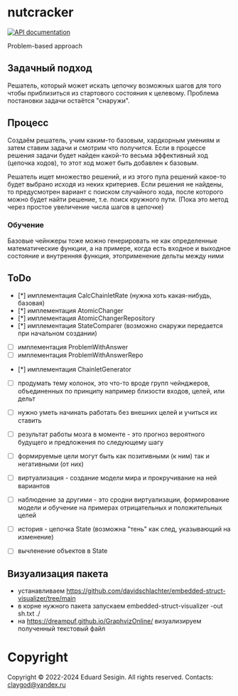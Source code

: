 # nutcracker

[![API documentation](https://godoc.org/github.com/claygod/nutcracker?status.svg)](https://godoc.org/github.com/claygod/nutcracker)

Problem-based approach

## Задачный подход

Решатель, который может искать цепочку возможных шагов для того чтобы приблизиться из стартового состояния к целевому.
Проблема постановки задачи остаётся "снаружи".

## Процесс

Создаём решатель, учим каким-то базовым, хардкорным умениям и затем ставим задачи и смотрим что получится. 
Если в процессе решения задачи будет найден какой-то весьма эффективный ход (цепочка ходов), то этот ход может быть добавлен к базовым.

Решатель ищет множество решений, и из этого пула решений какое-то будет выбрано исходя из неких критериев.
Если решения не найдены, то предусмотрен вариант с поиском случайного хода, после которого можно будет найти решение, т.е. поиск кружного пути.
(Пока это метод через простое увеличение числа шагов в цепочке)

### Обучение

Базовые чейнжеры тоже можно генерировать не как определенные математические функции, 
а на примере, когда есть входное и выходное состояние и внутренняя функция, этоприменение дельты между ними

## ToDo

- [*] имплементация CalcChainletRate (нужна хоть какая-нибудь, базовая)
- [*] имплементация AtomicChanger
- [*] имплементация AtomicChangerRepository
- [*] имплементация StateComparer (возможно снаружи передается при начальном создании)
- [ ] имплементация ProblemWithAnswer
- [ ] имплементация ProblemWithAnswerRepo
- [*] имплементация ChainletGenerator
- [ ] продумать тему колонок, это что-то вроде групп чейнджеров, объединенных по принципу например близости входов, целей, или дельт
- [ ] нужно уметь начинать работать без внешних целей и учиться их ставить
- [ ] результат работы мозга в моменте - это прогноз вероятного будущего и предложения по следующему шагу
- [ ] формируемые цели могут быть как позитивными (к ним) так и негативными (от них)
- [ ] виртуализация - создание модели мира и прокручивание на ней вариантов
- [ ] наблюдение за другими - это сродни виртуализации, формирование модели и обучение на примерах отрицательных и положительных целей
- [ ] история - цепочка State (возможна "тень" как след, указывающий на изменение)
- [ ] вычленение объектов в State


## Визуализация пакета

- устанавливаем https://github.com/davidschlachter/embedded-struct-visualizer/tree/main
- в корне нужного пакета запускаем embedded-struct-visualizer -out sh.txt ./
- на https://dreampuf.github.io/GraphvizOnline/ визуализируем полученный текстовый файл

# Copyright

Copyright © 2022-2024 Eduard Sesigin. All rights reserved. Contacts: claygod@yandex.ru
